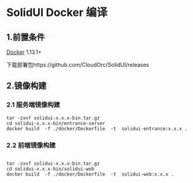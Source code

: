 # SolidUI Docker 编译

## 1.前置条件

[Docker](https://docs.docker.com/engine/install/) 1.13.1+

下载部署包https://github.com/CloudOrc/SolidUI/releases

## 2.镜像构建

### 2.1 服务端镜像构建

```shell script
tar -zxvf solidui-x.x.x-bin.tar.gz
cd solidui-x.x.x-bin/entrance-server
docker build  -f ./docker/Dockerfile  -t  solidui-entrance:x.x.x .

```


### 2.2 前端镜像构建

```shell script

tar -zxvf solidui-x.x.x-bin.tar.gz
cd solidui-x.x.x-bin/solidui-web
docker build  -f ./docker/Dockerfile  -t  solidui-web:x.x.x .

```
